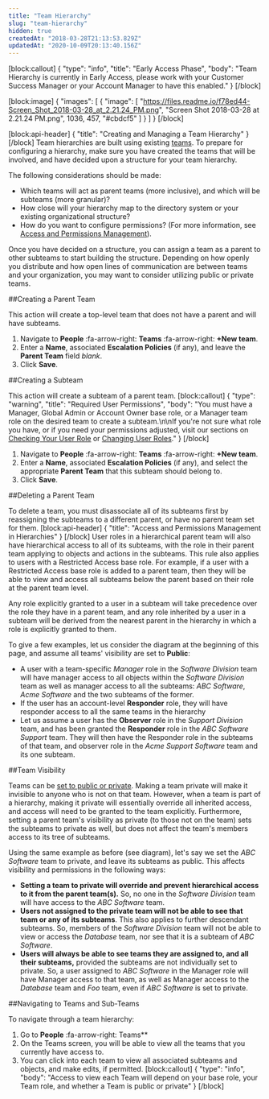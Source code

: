 ```yaml
---
title: "Team Hierarchy"
slug: "team-hierarchy"
hidden: true
createdAt: "2018-03-28T21:13:53.829Z"
updatedAt: "2020-10-09T20:13:40.156Z"
---
```

[block:callout]
{
  "type": "info",
  "title": "Early Access Phase",
  "body": "Team Hierarchy is currently in Early Access, please work with your Customer Success Manager or your Account Manager to have this enabled."
}
[/block]

[block:image]
{
  "images": [
    {
      "image": [
        "https://files.readme.io/f78ed44-Screen_Shot_2018-03-28_at_2.21.24_PM.png",
        "Screen Shot 2018-03-28 at 2.21.24 PM.png",
        1036,
        457,
        "#cbdcf5"
      ]
    }
  ]
}
[/block]

[block:api-header]
{
  "title": "Creating and Managing a Team Hierarchy"
}
[/block]
Team hierarchies are built using existing [teams](https://support.pagerduty.com/docs/teams). To prepare for configuring a hierarchy, make sure you have created the teams that will be involved, and have decided upon a structure for your team hierarchy.

The following considerations should be made:

- Which teams will act as parent teams (more inclusive), and which will be subteams (more granular)?
- How close will your hierarchy map to the directory system or your existing organizational structure?
- How do you want to configure permissions? (For more information, see [Access and Permissions Management](https://support.pagerduty.com/docs/team-hierarchy#section-access-and-permissions-management-in-hierarchies)).

Once you have decided on a structure, you can assign a team as a parent to other subteams to start building the structure. Depending on how openly you distribute and how open lines of communication are between teams and your organization, you may want to consider utilizing public or private teams.

##Creating a Parent Team

This action will create a top-level team that does not have a parent and will have subteams.

1. Navigate to **People** :fa-arrow-right: **Teams** :fa-arrow-right: **+New team**. 
2. Enter a **Name**, associated **Escalation Policies** (if any), and leave the **Parent Team** field *blank*.
3. Click **Save**.

##Creating a Subteam 

This action will create a subteam of a parent team.
[block:callout]
{
  "type": "warning",
  "title": "Required User Permissions",
  "body": "You must have a Manager, Global Admin or Account Owner base role, or a Manager team role on the desired team to create a subteam.\n\nIf you're not sure what role you have, or if you need your permissions adjusted, visit our sections on [Checking Your User Role](https://support.pagerduty.com/v1/docs/user-roles#section-checking-your-user-role) or [Changing User Roles](https://support.pagerduty.com/docs/user-roles#section-changing-user-roles)."
}
[/block]
1. Navigate to **People** :fa-arrow-right: **Teams** :fa-arrow-right: **+New team**. 
2. Enter a **Name**, associated **Escalation Policies** (if any), and select the appropriate **Parent Team** that this subteam should belong to.
3. Click **Save**.

##Deleting a Parent Team

To delete a team, you must disassociate all of its subteams first by reassigning the subteams to a different parent, or have no parent team set for them.
[block:api-header]
{
  "title": "Access and Permissions Management in Hierarchies"
}
[/block]
User roles in a hierarchical parent team will also have hierarchical access to all of its subteams, with the role in their parent team applying to objects and actions in the subteams. This rule also applies to users with a Restricted Access base role. For example, if a user with a Restricted Access base role is added to a parent team, then they will be able to view and access all subteams below the parent based on their role at the parent team level.  

Any role explicitly granted to a user in a subteam will take precedence over the role they have in a parent team, and any role inherited by a user in a subteam will be derived from the nearest parent in the hierarchy in which a role is explicitly granted to them.

To give a few examples, let us consider the diagram at the beginning of this page, and assume all teams' visibility are set to **Public**:

* A user with a team-specific *Manager* role in the *Software Division* team will have manager access to all objects within the *Software Division* team as well as manager access to all the subteams: *ABC Software*, *Acme Software* and the two subteams of the former.
* If the user has an account-level **Responder** role, they will have responder access to all the same teams in the hierarchy
* Let us assume a user has the **Observer** role in the *Support Division* team, and has been granted the **Responder** role in the *ABC Software Support* team. They will then have the Responder role in the subteams of that team, and observer role in the *Acme Support Software* team and its one subteam.

##Team Visibility

Teams can be [set to public or private](https://support.pagerduty.com/docs/advanced-permissions#section-team-privacy). Making a team private will make it invisible to anyone who is not on that team. However, when a team is part of a hierarchy, making it private will essentially override all inherited access, and access will need to be granted to the team explicitly. Furthermore, setting a parent team's visibility as private (to those not on the team) sets the subteams to private as well, but does not affect the team's members access to its tree of subteams.

Using the same example as before (see diagram), let's say we set the *ABC Software* team to private, and leave its subteams as public. This affects visibility and permissions in the following ways: 

* **Setting a team to private will override and prevent hierarchical access to it from the parent team(s).** So, no one in the *Software Division* team will have access to the *ABC Software* team.
* **Users not assigned to the private team will not be able to see that team or any of its subteams**. This also applies to further descendant subteams. So, members of the *Software Division* team will not be able to view or access the *Database* team, nor see that it is a subteam of *ABC Software*.
* **Users will always be able to see teams they are assigned to, and all their subteams,** provided the subteams are not individually set to private. So, a user assigned to *ABC Software* in the Manager role will have Manager access to that team, as well as Manager access to the *Database* team and *Foo* team, even if *ABC Software* is set to private.

##Navigating to Teams and Sub-Teams

To navigate through a team hierarchy:

1. Go to **People** :fa-arrow-right: Teams**
2. On the Teams screen, you will be able to view all the teams that you currently have access to.
3. You can click into each team to view all associated subteams and objects, and make edits, if permitted.
[block:callout]
{
  "type": "info",
  "body": "Access to view each Team will depend on your base role, your Team role, and whether a Team is public or private"
}
[/block]